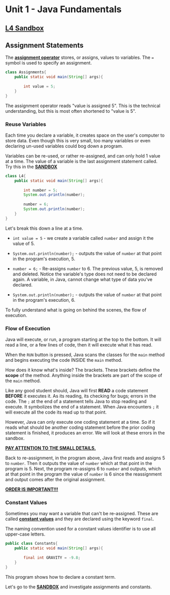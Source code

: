 # Unit 1 - Java Fundamentals

## [L4 Sandbox][sandbox]


## Assignment Statements

The [**assignment operator**](https://www.tutorialspoint.com/java/java_assignment_operators_examples.htm) stores, or assigns, values to variables. The `=` symbol is used to specify an assignment.  

```java
class Assignments{
    public static void main(String[] args){
        
        int value = 5;
    }
}
```
The assignment operator reads "value is assigned 5". This is the technical understanding, but this is most often shortened to "value is 5". 

### Reuse Variables

Each time you declare a variable, it creates space on the user's computer to store data. Even though this is very small, too many variables or even declaring un-used variables could bog down a program. 

Variables can be re-used, or rather re-assigned, and can only hold 1 value at a time. The value of a variable is the last assignment statement called. Try this in the  [**SANDBOX**][sandbox]

```java
class L4{
    public static void main(String[] args){
        
        int number = 5; 
        System.out.println(number);
    
        number = 6;
        System.out.println(number);
    }
}
``` 
Let's break this down a line at a time. 
* `int value = 5` - we create a variable called `number` and assign it the value of 5.
* `System.out.println(number);` - outputs the value of `number` at that point in the program's execution, 5.

* `number = 6;` - Re-assigns `number` to 6. The previous value, 5, is removed and deleted. Notice the variable's type does not need to be declared again. A variable, in Java, cannot change what type of data you've declared. 

* `System.out.println(number);` - outputs the value of `number` at that point in the program's execution, 6.

To fully understand what is going on behind the scenes, the flow of execution.

### Flow of Execution

Java will execute, or run, a program starting at the top to the bottom. It will read a line, or a few lines of code, then it will execute what it has read.  

When the `RUN` button is pressed, Java scans the classes for the `main` method and begins executing the code INSIDE the `main` method. 

How does it know what's inside? The brackets. These brackets define the **scope** of the method. Anything inside the brackets are part of the scope of the `main` method. 

Like any good student should, Java will first **READ** a code statement **BEFORE** it executes it. As its reading, its checking for bugs; errors in the code. The `;` at the end of a statement tells Java to stop reading and execute. It symbolizes the end of a statement. When Java encounters `;` it will execute all the code its read up to that point. 

However, Java can only execute one coding statement at a time. So if it reads what should be another coding statement before the prior coding statement is finished, it produces an error. We will look at these errors in the sandbox. 

[**PAY ATTENTION TO THE SMALL DETAILS.**]()

Back to re-assignment, in the program above, Java first reads and assigns 5 to `number`. Then it outputs the value of `number` which at that point in the program is 5. Next, the program re-assigns 6 to `number` and outputs, which at that point in the program the value of `number` is 6 since the reassignment and output comes after the original assignment. 

[**ORDER IS IMPORTANT!!!**]()

### Constant Values

Sometimes you may want a variable that can't be re-assigned. These are called [**constant values**](https://www.tutorialspoint.com/what-is-a-constant-and-how-to-define-constants-in-java) and they are declared using the keyword `final`.

The naming convention used for a constant values identifier is to use all upper-case letters.

```java
public class Constants{
    public static void main(String[] args){
        
        final int GRAVITY = -9.8; 
    }
}
```

This program shows how to declare a constant term.

Let's go to the [**SANDBOX**][sandbox] and investigate assignments and constants.



[sandbox]: ../L4.java